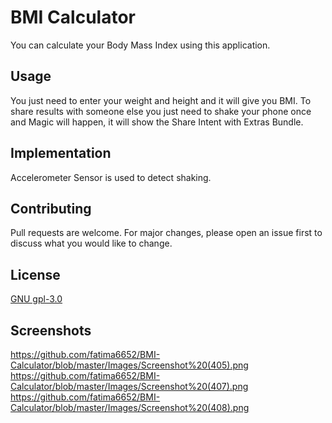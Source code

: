 # BMI Calculator
You can calculate your Body Mass Index using this application.

## Usage
You just need to enter your weight and height and it will give you BMI. To share results with someone else you just need to shake your phone once and Magic will happen, it will show the Share Intent with Extras Bundle. 

## Implementation
Accelerometer Sensor is used to detect shaking.

## Contributing
Pull requests are welcome. For major changes, please open an issue first to discuss what you would like to change.

## License
[GNU gpl-3.0](https://choosealicense.com/licenses/gpl-3.0/)

## Screenshots
https://github.com/fatima6652/BMI-Calculator/blob/master/Images/Screenshot%20(405).png
https://github.com/fatima6652/BMI-Calculator/blob/master/Images/Screenshot%20(407).png
https://github.com/fatima6652/BMI-Calculator/blob/master/Images/Screenshot%20(408).png
